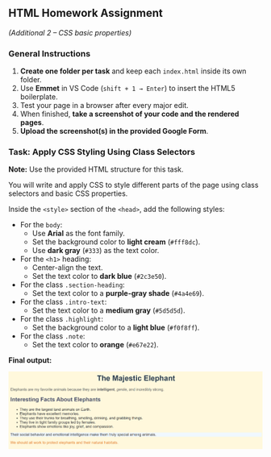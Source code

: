 ## **HTML Homework Assignment**

*(Additional 2 – CSS basic properties)*

### **General Instructions**

1. **Create one folder per task** and keep each `index.html` inside its own folder.  
2. Use **Emmet** in VS Code (`shift + 1 → Enter`) to insert the HTML5 boilerplate.  
3. Test your page in a browser after every major edit.  
4. When finished, **take a screenshot of your code and the rendered pages**.  
5. **Upload the screenshot(s) in the provided Google Form**.

### **Task: Apply CSS Styling Using Class Selectors**

**Note:** Use the provided HTML structure for this task.

You will write and apply CSS to style different parts of the page using class selectors and basic CSS properties.

Inside the `<style>` section of the `<head>`, add the following styles:

* For the `body`:  
  * Use **Arial** as the font family.  
  * Set the background color to **light cream** (`#fff8dc`).  
  * Use **dark gray** (`#333`) as the text color.  
* For the `<h1>` heading:  
  * Center-align the text.  
  * Set the text color to **dark blue** (`#2c3e50`).  
* For the class `.section-heading`:  
  * Set the text color to a **purple-gray shade** (`#4a4e69`).  
* For the class `.intro-text`:  
  * Set the text color to a **medium gray** (`#5d5d5d`).  
* For the class `.highlight`:  
  * Set the background color to a **light blue** (`#f0f8ff`).  
* For the class `.note`:  
  * Set the text color to **orange** (`#e67e22`).

**Final output:**

![image1](../images/addional%201.png)